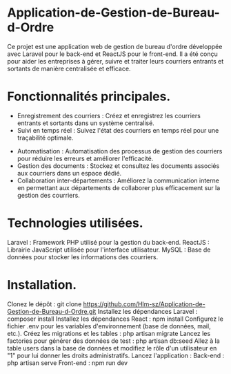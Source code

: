 # Application-de-Gestion-de-Bureau-d-Ordre
Ce projet est une application web de gestion de bureau d'ordre développée avec Laravel pour le back-end et ReactJS pour le front-end. Il a été conçu pour aider les entreprises à gérer, suivre et traiter leurs courriers entrants et sortants de manière centralisée et efficace.

# Fonctionnalités principales.
+ Enregistrement des courriers : Créez et enregistrez les courriers entrants et sortants dans un système centralisé.
+ Suivi en temps réel : Suivez l'état des courriers en temps réel pour une traçabilité optimale.
 - Automatisation : Automatisation des processus de gestion des courriers pour réduire les erreurs et améliorer l'efficacité.
 - Gestion des documents : Stockez et consultez les documents associés aux courriers dans un espace dédié.
 - Collaboration inter-départements : Améliorez la communication interne en permettant aux départements de collaborer plus efficacement 
  sur la gestion des courriers.
 
# Technologies utilisées.
Laravel : Framework PHP utilisé pour la gestion du back-end.
ReactJS : Librairie JavaScript utilisée pour l'interface utilisateur.
MySQL : Base de données pour stocker les informations des courriers.

# Installation.
 Clonez le dépôt : git clone https://github.com/Hlm-sz/Application-de-Gestion-de-Bureau-d-Ordre.git
 Installez les dépendances Laravel : composer install
 Installez les dépendances React : npm install
 Configurez le fichier .env pour les variables d'environnement (base de données, mail, etc.).
 Créez les migrations et les tables : php artisan migrate
 Lancez les factories pour générer des données de test : php artisan db:seed
 Allez à la table users dans la base de données et modifiez le rôle d'un utilisateur en "1" pour lui donner les droits administratifs.
 Lancez l'application :
 Back-end : php artisan serve
 Front-end : npm run dev


